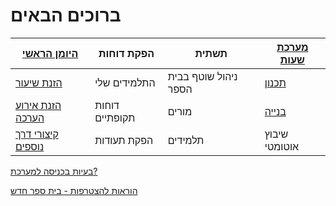 
# ברוכים הבאים

|[היומן הראשי](Diary/README.md)|הפקת דוחות  |תשתית  |[מערכת שעות](timetable/main/README.md)|
|---------|---------|---------|---------|
|[הזנת שיעור](Diary/1/README.md)|התלמידים שלי|ניהול שוטף בבית הספר|[תכנון](timetable/plan/README.md)|
|[הזנת אירוע הערכה](Diary/2/README.md)|דוחות תקופתיים|מורים|[בנייה](timetable/build/README.md)|
|[קיצורי דרך נוספים](Diary/3/README.md)|הפקת תעודות|תלמידים|שיבוץ אוטומטי|

[ בעיות בכניסה למערכת?](login/README.md) 

[ הוראות להצטרפות - בית ספר חדש](new-school/README.md)